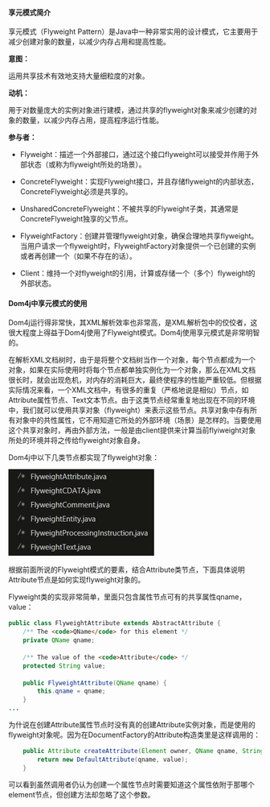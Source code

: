 #### 享元模式简介

享元模式（Flyweight Pattern）是Java中一种非常实用的设计模式，它主要用于减少创建对象的数量，以减少内存占用和提高性能。

**意图：**

运用共享技术有效地支持大量细粒度的对象。

**动机：**

用于对数量庞大的实例对象进行建模，通过共享的flyweight对象来减少创建的对象的数量，以减少内存占用，提高程序运行性能。

**参与者：**

* Flyweight：描述一个外部接口，通过这个接口flyweight可以接受并作用于外部状态（或称为flyweight所处的场景）。

* ConcreteFlyweight：实现Flyweight接口，并且存储flyweight的内部状态，ConcreteFlyweight必须是共享的。

* UnsharedConcreteFlyweight：不被共享的Flyweight子类，其通常是ConcreteFlyweight独享的父节点。

* FlyweightFactory：创建并管理flyweight对象，确保合理地共享flyweight。当用户请求一个flyweight时，FlyweightFactory对象提供一个已创建的实例或者再创建一个（如果不存在的话）。

* Client：维持一个对flyweight的引用，计算或存储一个（多个）flyweight的外部状态。

#### Dom4j中享元模式的使用

Dom4j运行得非常快，其XML解析效率也非常高，是XML解析包中的佼佼者，这很大程度上得益于Dom4j使用了Flyweight模式。Dom4j使用享元模式是非常明智的。

在解析XML文档树时，由于是将整个文档树当作一个对象，每个节点都成为一个对象，如果在实际使用时将每个节点都单独实例化为一个对象，那么在XML文档很长时，就会出现危机，对内存的消耗巨大，最终使程序的性能严重较低。但根据实际情况来看，一个XML文档中，有很多的重复（严格地说是相似）节点，如Attribute属性节点、Text文本节点。由于这类节点经常重复地出现在不同的环境中，我们就可以使用共享对象（flyweight）来表示这些节点。共享对象中存有所有对象中的共性属性，它不用知道它所处的外部环境（场景）是怎样的。当要使用这个共享对象时，再由外部方法，一般是由client提供来计算当前flyiweight对象所处的环境并将之传给flyweight对象自身。

Dom4j中以下几类节点都实现了flyweight对象：

![](/assets/flyweights.png)

根据前面所说的Flyweight模式的要素，结合Attribute类节点，下面具体说明Attribute节点是如何实现flyweight对象的。

Flyweight类的实现非常简单，里面只包含属性节点可有的共享属性qname，value：

```java
public class FlyweightAttribute extends AbstractAttribute {
    /** The <code>QName</code> for this element */
    private QName qname;

    /** The value of the <code>Attribute</code> */
    protected String value;

    public FlyweightAttribute(QName qname) {
        this.qname = qname;
    }
...
```

为什说在创建Attribute属性节点时没有真的创建Attribute实例对象，而是使用的flyweight对象呢。因为在DocumentFactory的Attribute构造类里是这样调用的：

```java
    public Attribute createAttribute(Element owner, QName qname, String value) {
        return new DefaultAttribute(qname, value);
    }
```

可以看到虽然调用者仍认为创建一个属性节点时需要知道这个属性依附于那哪个element节点，但创建方法却忽略了这个参数。

